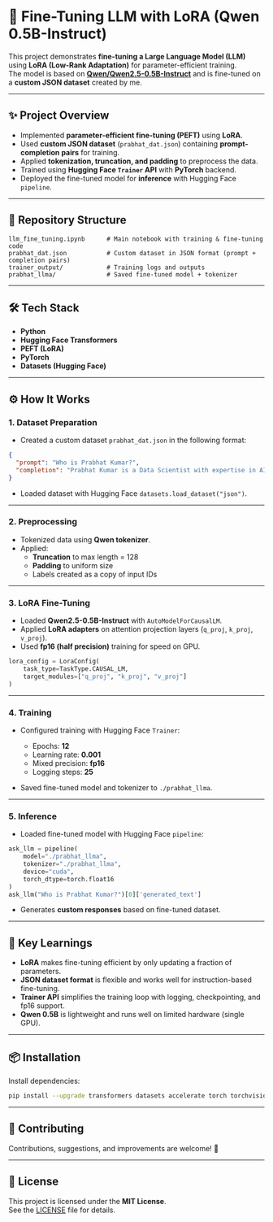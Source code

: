 # 🔮 Fine-Tuning LLM with LoRA (Qwen 0.5B-Instruct)

This project demonstrates **fine-tuning a Large Language Model (LLM)** using **LoRA (Low-Rank Adaptation)** for parameter-efficient training.  
The model is based on **[Qwen/Qwen2.5-0.5B-Instruct](https://huggingface.co/Qwen)** and is fine-tuned on a **custom JSON dataset** created by me.

---

## ✨ Project Overview
- Implemented **parameter-efficient fine-tuning (PEFT)** using **LoRA**.  
- Used **custom JSON dataset** (`prabhat_dat.json`) containing **prompt-completion pairs** for training.  
- Applied **tokenization, truncation, and padding** to preprocess the data.  
- Trained using **Hugging Face `Trainer` API** with **PyTorch** backend.  
- Deployed the fine-tuned model for **inference** with Hugging Face `pipeline`.  

---

## 📂 Repository Structure
```
llm_fine_tuning.ipynb      # Main notebook with training & fine-tuning code
prabhat_dat.json           # Custom dataset in JSON format (prompt + completion pairs)
trainer_output/            # Training logs and outputs
prabhat_llma/              # Saved fine-tuned model + tokenizer
```

---

## 🛠️ Tech Stack
- **Python**  
- **Hugging Face Transformers**  
- **PEFT (LoRA)**  
- **PyTorch**  
- **Datasets (Hugging Face)**  

---

## ⚙️ How It Works

### 1. **Dataset Preparation**
- Created a custom dataset `prabhat_dat.json` in the following format:
```json
{
  "prompt": "Who is Prabhat Kumar?",
  "completion": "Prabhat Kumar is a Data Scientist with expertise in AI/ML."
}
```
- Loaded dataset with Hugging Face `datasets.load_dataset("json")`.  

---

### 2. **Preprocessing**
- Tokenized data using **Qwen tokenizer**.  
- Applied:
  - **Truncation** to max length = 128  
  - **Padding** to uniform size  
  - Labels created as a copy of input IDs  

---

### 3. **LoRA Fine-Tuning**
- Loaded **Qwen2.5-0.5B-Instruct** with `AutoModelForCausalLM`.  
- Applied **LoRA adapters** on attention projection layers (`q_proj`, `k_proj`, `v_proj`).  
- Used **fp16 (half precision)** training for speed on GPU.  

```python
lora_config = LoraConfig(
    task_type=TaskType.CAUSAL_LM,
    target_modules=["q_proj", "k_proj", "v_proj"]
)
```

---

### 4. **Training**
- Configured training with Hugging Face `Trainer`:  
  - Epochs: **12**  
  - Learning rate: **0.001**  
  - Mixed precision: **fp16**  
  - Logging steps: **25**  

- Saved fine-tuned model and tokenizer to `./prabhat_llma`.  

---

### 5. **Inference**
- Loaded fine-tuned model with Hugging Face `pipeline`:  
```python
ask_llm = pipeline(
    model="./prabhat_llma",
    tokenizer="./prabhat_llma",
    device="cuda",
    torch_dtype=torch.float16
)
ask_llm("Who is Prabhat Kumar?")[0]['generated_text']
```

- Generates **custom responses** based on fine-tuned dataset.  

---

## 🚀 Key Learnings
- **LoRA** makes fine-tuning efficient by only updating a fraction of parameters.  
- **JSON dataset format** is flexible and works well for instruction-based fine-tuning.  
- **Trainer API** simplifies the training loop with logging, checkpointing, and fp16 support.  
- **Qwen 0.5B** is lightweight and runs well on limited hardware (single GPU).  

---

## 📦 Installation
Install dependencies:
```bash
pip install --upgrade transformers datasets accelerate torch torchvision peft pillow
```

---

## 🤝 Contributing
Contributions, suggestions, and improvements are welcome! 🚀  

---

## 📄 License
This project is licensed under the **MIT License**.  
See the [LICENSE](LICENSE) file for details.  
